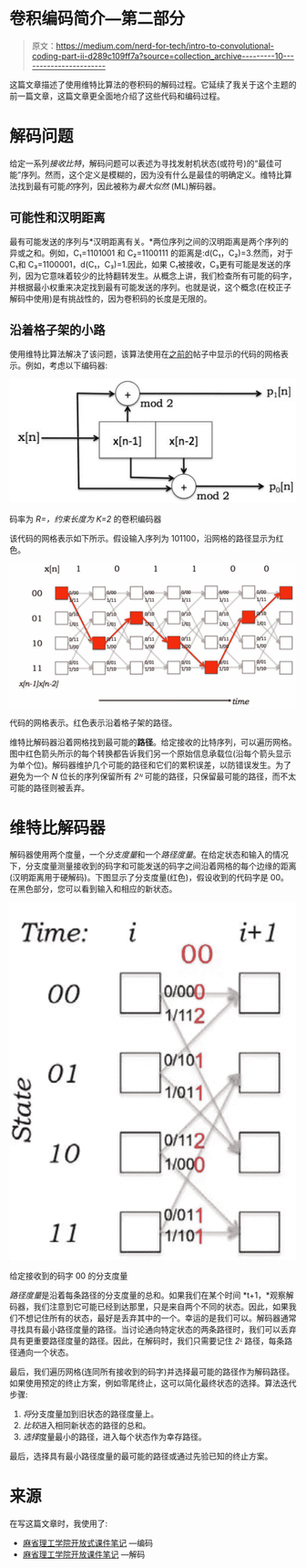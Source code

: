 # 卷积编码简介—第二部分

> 原文：<https://medium.com/nerd-for-tech/intro-to-convolutional-coding-part-ii-d289c109ff7a?source=collection_archive---------10----------------------->

这篇文章描述了使用维特比算法的卷积码的解码过程。它延续了我关于这个主题的前一篇文章，这篇文章更全面地介绍了这些代码和编码过程。

# 解码问题

给定一系列*接收比特*，解码问题可以表述为寻找发射机状态(或符号)的“最佳可能”序列。然而，这个定义是模糊的，因为没有什么是最佳的明确定义。维特比算法找到最有可能*的*序列，因此被称为*最大似然* (ML)解码器。

## 可能性和汉明距离

最有可能发送的序列与*汉明距离有关。*两位序列之间的汉明距离是两个序列的异或之和。例如，C₁=1101001 和 C₂=1100111 的距离是:d(C₁，C₂)=3.然而，对于 C₁和 C₃=1100001，d(C₁，C₃)=1.因此，如果 C₁被接收，C₃更有可能是发送的序列，因为它意味着较少的比特翻转发生。从概念上讲，我们检查所有可能的码字，并根据最小权重来决定找到最有可能发送的序列。也就是说，这个概念(在校正子解码中使用)是有挑战性的，因为卷积码的长度是无限的。

## 沿着格子架的小路

使用维特比算法解决了该问题，该算法使用在[之前的](https://yair-mz.medium.com/into-to-convolutional-coding-part-i-d63decab56a0)帖子中显示的代码的网格表示。例如，考虑以下编码器:

![](img/cbd5cc10b9d98289ec5e78ff3a52c5a8.png)

码率为 *R=，约束长度为 K=2* 的卷积编码器

该代码的网格表示如下所示。假设输入序列为 101100，沿网格的路径显示为红色。

![](img/4b76da0ea7a873ceec47e11744fbe7c3.png)

代码的网格表示。红色表示沿着格子架的路径。

维特比解码器沿着网格找到最可能的**路径**。给定接收的比特序列，可以遍历网格。图中红色箭头所示的每个转换都告诉我们另一个原始信息承载位(沿每个箭头显示为单个位)。解码器维护几个可能的路径和它们的累积误差，以防错误发生。为了避免为一个 *N* 位长的序列保留所有 *2ᴺ* 可能的路径，只保留最可能的路径，而不太可能的路径则被丢弃。

# 维特比解码器

解码器使用两个度量，一个*分支度量*和一个*路径度量*。在给定状态和输入的情况下，分支度量测量接收到的码字和可能发送的码字之间沿着网格的每个边缘的距离(汉明距离用于硬解码)。下图显示了分支度量(红色)，假设收到的代码字是 00。在黑色部分，您可以看到输入和相应的新状态。

![](img/a4d78ee2c6fa6806d1890e450b616a2a.png)

给定接收到的码字 00 的分支度量

*路径度量*是沿着每条路径的分支度量的总和。如果我们在某个时间 *t+1，*观察解码器，我们注意到它可能已经到达那里，只是来自两个不同的状态。因此，如果我们不想记住所有的状态，最好是丢弃其中的一个。幸运的是我们可以。解码器通常寻找具有最小路径度量的路径。当讨论通向特定状态的两条路径时，我们可以丢弃具有更重要路径度量的路径。因此，在解码时，我们只需要记住 *2ᴸ* 路径，每条路径通向一个状态。

最后，我们遍历网格(连同所有接收到的码字)并选择最可能的路径作为解码路径。如果使用预定的终止方案，例如零尾终止，这可以简化最终状态的选择。算法迭代步骤:

1.  *将*分支度量加到旧状态的路径度量上。
2.  *比较*进入相同新状态的路径的总和。
3.  *选择*度量最小的路径，进入每个状态作为幸存路径。

最后，选择具有最小路径度量的最可能的路径或通过先验已知的终止方案。

# 来源

在写这篇文章时，我使用了:

*   [麻省理工学院开放式课件笔记](https://ocw.mit.edu/courses/electrical-engineering-and-computer-science/6-02-introduction-to-eecs-ii-digital-communication-systems-fall-2012/readings/MIT6_02F12_chap07.pdf) —编码
*   [麻省理工学院开放课件笔记](https://ocw.mit.edu/courses/electrical-engineering-and-computer-science/6-02-introduction-to-eecs-ii-digital-communication-systems-fall-2012/readings/MIT6_02F12_chap08.pdf) —解码